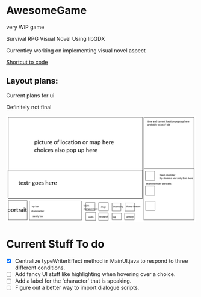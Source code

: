 # AwesomeGame
very WIP game

Survival RPG Visual Novel
Using libGDX

Currentley working on implementing visual novel aspect

[Shortcut to code](https://github.com/lognguyenle/AwesomeGame/blob/main/mainProject/core/src/com/mygdx/game/AwesomeGame.java)

## Layout plans:
Current plans for ui

Definitely not final 

![here](https://github.com/lognguyenle/AwesomeGame/blob/main/Documentation/layout.png?raw=true)


# Current Stuff To do
- [x] Centralize typeWriterEffect method in MainUI.java to respond to three different conditions.
- [ ] Add fancy UI stuff like highlighting when hovering over a choice.
- [ ] Add a label for the 'character' that is speaking.
- [ ] Figure out a better way to import dialogue scripts.
